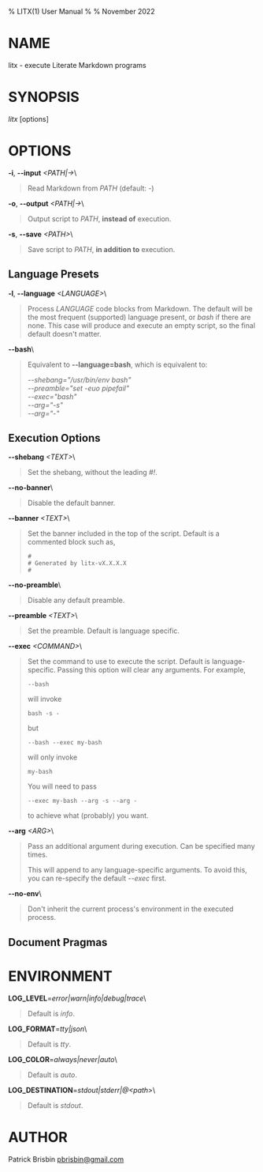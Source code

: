 % LITX(1) User Manual
%
% November 2022

# NAME

litx - execute Literate Markdown programs

# SYNOPSIS

*litx* \[options]

# OPTIONS

**\-i**, **\--input** *\<PATH|->*\

> Read Markdown from *PATH* (default: *-*)

**\-o**, **\--output** *\<PATH|->*\

> Output script to *PATH*, **instead of** execution.

**\-s**, **\--save** *\<PATH>*\

> Save script to *PATH*, **in addition to** execution.

## Language Presets

**\-l**, **\--language** *\<LANGUAGE>*\

> Process *LANGUAGE* code blocks from Markdown. The default will be the most
> frequent (supported) language present, or *bash* if there are none. This case
> will produce and execute an empty script, so the final default doesn't matter.

**\--bash**\

> Equivalent to **\--language=bash**, which is equivalent to:
>
> *\--shebang=\"/usr/bin/env bash\"*\
> *\--preamble=\"set -euo pipefail\"*\
> *\--exec=\"bash\"*\
> *\--arg=\"-s\"*\
> *\--arg=\"-\"*

## Execution Options

**\--shebang** *\<TEXT>*\

> Set the shebang, without the leading *#!*.

**\--no-banner**\

> Disable the default banner.

**\--banner** *\<TEXT>*\

> Set the banner included in the top of the script. Default is a commented
> block such as,
>
> ```
> #
> # Generated by litx-vX.X.X.X
> #
> ```

**\--no-preamble**\

> Disable any default preamble.

**\--preamble** *\<TEXT>*\

> Set the preamble. Default is language specific.

**\--exec** *\<COMMAND>*\

> Set the command to use to execute the script. Default is language-specific.
> Passing this option will clear any arguments. For example,
>
> ```
> --bash
> ```
>
> will invoke
>
> ```
> bash -s -
> ```
>
> but
>
> ```
> --bash --exec my-bash
> ```
>
> will only invoke
>
> ```
> my-bash
> ```
>
> You will need to pass
>
> ```
> --exec my-bash --arg -s --arg -
> ```
>
> to achieve what (probably) you want.

**\--arg** *\<ARG>*\

> Pass an additional argument during execution. Can be specified many times.
>
> This will append to any language-specific arguments. To avoid this, you can
> re-specify the default *\--exec* first.

**\--no-env**\

> Don't inherit the current process's environment in the executed process.

## Document Pragmas

# ENVIRONMENT

**LOG_LEVEL**=*error|warn|info|debug|trace*\

> Default is *info*.

**LOG_FORMAT**=*tty|json*\

> Default is *tty*.

**LOG_COLOR**=*always|never|auto*\

> Default is *auto*.

**LOG_DESTINATION**=*stdout|stderr|@\<path\>*\

> Default is *stdout*.

# AUTHOR

Patrick Brisbin <pbrisbin@gmail.com>
